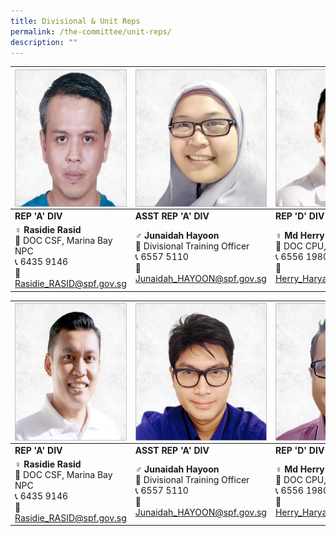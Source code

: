 ```yaml
---
title: Divisional & Unit Reps
permalink: /the-committee/unit-reps/
description: ""
---
```

| <img style="float:left;width:220px;height:220px;" src="/images/rasidie.png"> | <img style="float:left;width:220px;height:220px;" src="/images/junaidah.png"> | <img style="float:left;width:220px;height:220px;" src="/images/herry-haryadi.png">
| -------- | -------- | -------- |
| **REP 'A' DIV**  | **ASST REP 'A' DIV** | **REP 'D' DIV** |
| ♀ **Rasidie Rasid**<br>📇  DOC CSF, Marina Bay NPC<br>📞 6435 9146<br>📩 Rasidie_RASID@spf.gov.sg | ♂ **Junaidah Hayoon**<br>📇 Divisional Training Officer<br>📞 6557 5110<br>📩 Junaidah_HAYOON@spf.gov.sg | ♀ **Md Herry Haryadi Mansori**<br>📇 DOC CPU, Bt Merah West NPC<br>📞 6556 1980<br>📩 Herry_Haryadi_MANSORI@spf.gov.sg |

| <img style="float:left;width:220px;height:220px;" src="/images/shahid.png"> | <img style="float:left;width:220px;height:220px;" src="/images/norashidi.png"> | <img style="float:left;width:220px;height:220px;" src="/images/amirudin.png">
| -------- | -------- | -------- |
| **REP 'A' DIV**  | **ASST REP 'A' DIV** | **REP 'D' DIV** |
| ♀ **Rasidie Rasid**<br>📇  DOC CSF, Marina Bay NPC<br>📞 6435 9146<br>📩 Rasidie_RASID@spf.gov.sg | ♂ **Junaidah Hayoon**<br>📇 Divisional Training Officer<br>📞 6557 5110<br>📩 Junaidah_HAYOON@spf.gov.sg | ♀ **Md Herry Haryadi Mansori**<br>📇 DOC CPU, Bt Merah West NPC<br>📞 6556 1980<br>📩 Herry_Haryadi_MANSORI@spf.gov.sg |